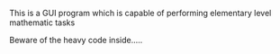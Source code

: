 This is a GUI program which is capable of performing elementary level mathematic tasks

Beware of the heavy code inside.....